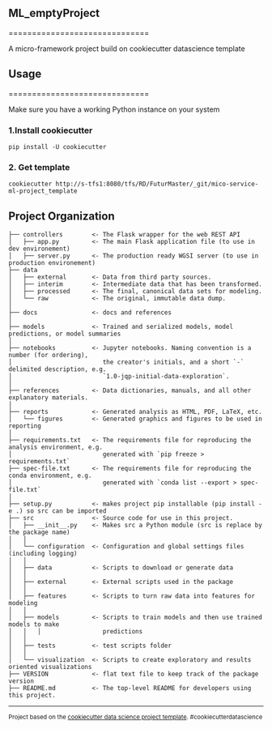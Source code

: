 ## ML_emptyProject
==============================

A micro-framework project build on cookiecutter datascience template

## Usage
==============================

Make sure you have a working Python instance on your system

### 1.Install cookiecutter
    pip install -U cookiecutter

### 2. Get template
    cookiecutter http://s-tfs1:8080/tfs/RD/FuturMaster/_git/mico-service-ml-project_template

Project Organization
------------
    ├── controllers        <- The Flask wrapper for the web REST API 
    │   ├── app.py         <- The main Flask application file (to use in dev environement)  
    │   ├── server.py      <- The production ready WGSI server (to use in production environement)
    ├── data
    │   ├── external       <- Data from third party sources.
    │   ├── interim        <- Intermediate data that has been transformed.
    │   ├── processed      <- The final, canonical data sets for modeling.
    │   └── raw            <- The original, immutable data dump.
    │
    ├── docs               <- docs and references
    │
    ├── models             <- Trained and serialized models, model predictions, or model summaries
    │
    ├── notebooks          <- Jupyter notebooks. Naming convention is a number (for ordering),
    │                         the creator's initials, and a short `-` delimited description, e.g.
    │                         `1.0-jqp-initial-data-exploration`.
    │
    ├── references         <- Data dictionaries, manuals, and all other explanatory materials.
    │
    ├── reports            <- Generated analysis as HTML, PDF, LaTeX, etc.
    │   └── figures        <- Generated graphics and figures to be used in reporting
    │
    ├── requirements.txt   <- The requirements file for reproducing the analysis environment, e.g.
    │                         generated with `pip freeze > requirements.txt`
    ├── spec-file.txt      <- The requirements file for reproducing the conda environment, e.g.
    │                         generated with `conda list --export > spec-file.txt`
    │
    ├── setup.py           <- makes project pip installable (pip install -e .) so src can be imported
    ├── src                <- Source code for use in this project.
    │   ├── __init__.py    <- Makes src a Python module (src is replace by the package name)
    │   │	
    │   └── configuration  <- Configuration and global settings files (including logging)
    │   │
    │   ├── data           <- Scripts to download or generate data
    │   │
    │   ├── external       <- External scripts used in the package
    │   │
    │   ├── features       <- Scripts to turn raw data into features for modeling
    │   │
    │   ├── models         <- Scripts to train models and then use trained models to make
    │   │   │                 predictions
    │   │
    │   ├── tests          <- test scripts folder
    │   │
    │   └── visualization  <- Scripts to create exploratory and results oriented visualizations
    ├── VERSION            <- flat text file to keep track of the package version
    ├── README.md          <- The top-level README for developers using this project.

--------

<p><small>Project based on the <a target="_blank" href="https://drivendata.github.io/cookiecutter-data-science/">cookiecutter data science project template</a>. #cookiecutterdatascience</small></p>
